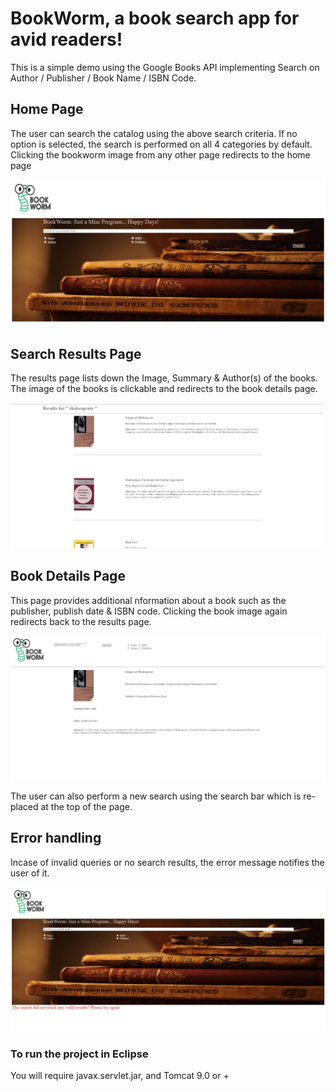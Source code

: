 # BookWorm, a book search app for avid readers!
This is a simple demo using the Google Books API implementing Search on Author / Publisher / Book Name / ISBN Code.

## Home Page
The user can search the catalog using the above search criteria. If no option is selected, the search is performed on all 4 categories by default. Clicking the bookworm image from any other page redirects to the home page 
<p align="center"><img src="screenshots/home.JPG" /></p>

## Search Results Page
The results page lists down the Image, Summary & Author(s) of the books.
The image of the books is clickable and redirects to the book details page.
<p align="center"><img src="screenshots/results.JPG" /></p>

## Book Details Page
This page provides additional nformation about a book such as the publisher, publish date & ISBN code.
Clicking the book image again redirects back to the results page.

<p align="center"><img src="screenshots/product.JPG" /></p>
The user can also perform a new search using the search bar which is re-placed at the top of the page.

## Error handling
Incase of invalid queries or no search results, the error message notifies the user of it.
<p align="center"><img src="screenshots/invalid-search.JPG" /></p>

### To run the project in Eclipse
You will require javax.servlet.jar, and Tomcat 9.0 or +

